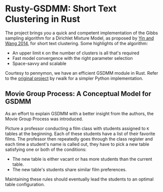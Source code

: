 
# Rusty-GSDMM: Short Text Clustering in Rust

The project brings you a quick and competent implementation of the Gibbs sampling algorithm for a Dirichlet Mixture Model, as proposed by [Yin and Wang 2014](https://pdfs.semanticscholar.org/058a/d0815ce350f0e7538e00868c762be78fe5ef.pdf), for short text clustering. Some highlights of the algorithm:
 - An upper limit `K` on the number of clusters is all that's required
 - Fast model convergence with the right parameter selection
 - Space-savvy and scalable

Courtesy to pennymon, we have an efficient GSDMM module in Rust. Refer to the [original project](https://github.com/rwalk/gsdmm) by rwalk for a simpler Python implementation.

## Movie Group Process: A Conceptual Model for GSDMM

As an effort to explain GSDMM with a better insight from the authors, the Movie Group Process was introduced.

Picture a professor conducting a film class with students assigned to `K` tables at the beginning. Each of these students have a list of their favorite films. The professor then repeatedly goes through the class register and each time a student's name is called out, they have to pick a new table satisfying one or both of the conditions:

- The new table is either vacant or has more students than the current table.
- The new table's students share similar film preferences.

Maintaining these rules should eventually lead the students to an optimal table configuration.
